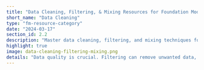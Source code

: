 ```yaml
---
title: "Data Cleaning, Filtering, & Mixing Resources for Foundation Models"
short_name: "Data Cleaning"
type: "fm-resource-category"
date: "2024-03-17"
section_id: 2.2
description: "Master data cleaning, filtering, and mixing techniques for foundation model datasets."
highlight: true
image: data-cleaning-filtering-mixing.png
details: "Data quality is crucial. Filtering can remove unwanted data, improving training efficiency and ensuring desirable properties like high information content, desired languages, low toxicity, and minimal personally identifiable information. Consider trade-offs when using filters and understand the importance of data mixtures."
---
```

